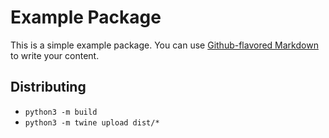 # Example Package

This is a simple example package. You can use
[Github-flavored Markdown](https://guides.github.com/features/mastering-markdown/)
to write your content.

## Distributing

- `python3 -m build`
- `python3 -m twine upload dist/*`